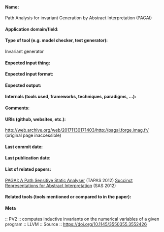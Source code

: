 #### Name:
Path Analysis for invariant Generation by Abstract Interpretation (PAGAI)

#### Application domain/field:

#### Type of tool (e.g. model checker, test generator):
Invariant generator

#### Expected input thing:

#### Expected input format:

#### Expected output:

#### Internals (tools used, frameworks, techniques, paradigms, ...):

#### Comments:

#### URIs (github, websites, etc.):
http://web.archive.org/web/20171130171403/http://pagai.forge.imag.fr/ (original page inaccessible)

#### Last commit date:

#### Last publication date:

#### List of related papers:
[PAGAI: A Path Sensitive Static Analyser](https://doi.org/10.1016/j.entcs.2012.11.003) (TAPAS 2012)
[Succinct Representations for Abstract Interpretation](https://doi.org/10.1007/978-3-642-33125-1_20) (SAS 2012)

#### Related tools (tools mentioned or compared to in the paper):

#### Meta
:: PV2 :: computes inductive invariants on the numerical variables of a given program
:: LLVM
:: Source :: https://doi.org/10.1145/3550355.3552426
